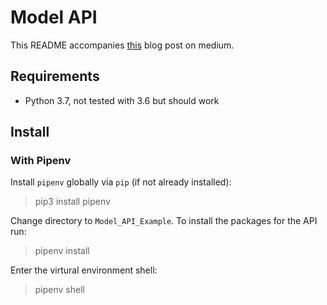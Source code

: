 # Model API

This README accompanies [this]() blog post on medium. 

## Requirements

- Python 3.7, not tested with 3.6 but should work

## Install
### With Pipenv
Install `pipenv` globally via `pip` (if not already installed):
> pip3 install pipenv

Change directory to `Model_API_Example`. To install the packages for the API run:
> pipenv install

Enter the virtural environment shell:
> pipenv shell
